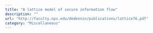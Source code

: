 ```yaml
---
title: "A lattice model of secure information flow"
description: ""
url: "http://faculty.nps.edu/dedennin/publications/lattice76.pdf"
category: "Miscellaneous"
---
```

